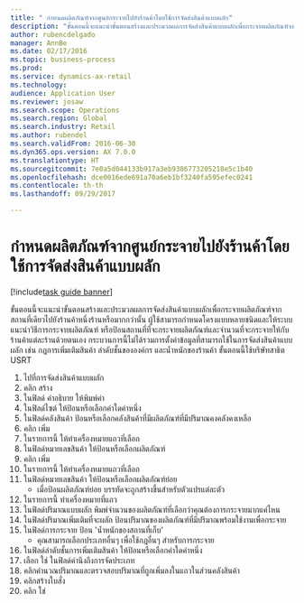 ```yaml
--- 
title: " กำหนดผลิตภัณฑ์จากศูนย์กระจายไปยังร้านค้าโดยใช้การจัดส่งสินค้าแบบผลัก"
description: "ขั้นตอนนี้จะแนะนำขั้นตอนสร้างและประมวลผลการจัดส่งสินค้าแบบผลักเพื่อกระจายผลิตภัณฑ์จากสถานที่เดียวไปยังร้านค้าหนึ่งร้านหรือมากกว่านั้น "
author: rubencdelgado
manager: AnnBe
ms.date: 02/17/2016
ms.topic: business-process
ms.prod: 
ms.service: dynamics-ax-retail
ms.technology: 
audience: Application User
ms.reviewer: josaw
ms.search.scope: Operations
ms.search.region: Global
ms.search.industry: Retail
ms.author: rubendel
ms.search.validFrom: 2016-06-30
ms.dyn365.ops.version: AX 7.0.0
ms.translationtype: HT
ms.sourcegitcommit: 7e0a5d044133b917a3eb9386773205218e5c1b40
ms.openlocfilehash: dce0016ede691a70a6eb1bf3240fa595efec0241
ms.contentlocale: th-th
ms.lasthandoff: 09/29/2017

---
```

# <a name="push-products-from-distribution-center-to-store-using-buyers-push"></a> กำหนดผลิตภัณฑ์จากศูนย์กระจายไปยังร้านค้าโดยใช้การจัดส่งสินค้าแบบผลัก

[!include[task guide banner](../includes/task-guide-banner.md)]

ขั้นตอนนี้จะแนะนำขั้นตอนสร้างและประมวลผลการจัดส่งสินค้าแบบผลักเพื่อกระจายผลิตภัณฑ์จากสถานที่เดียวไปยังร้านค้าหนึ่งร้านหรือมากกว่านั้น  ผู้ใช้สามารถกำหนดโครงแบบหลายชนิดและให้ระบบแนะนำวิธีการกระจายผลิตภัณฑ์ หรือป้อนสถานที่ที่จะกระจายผลิตภัณฑ์และจำนวนที่จะกระจายให้กับร้านค้าแต่ละร้านด้วยตนเอง กระบวนการนี้ไม่ได้รวมการตั้งค่าข้อมูลที่สามารถใช้ในการจัดส่งสินค้าแบบผลัก เช่น กฎการเพิ่มเติมสินค้า ลำดับชั้นขององค์กร และน้ำหนักของร้านค้า ขั้นตอนนี้ใช้บริษัทสาธิต USRT

1. ไปที่การจัดส่งสินค้าแบบผลัก
2. คลิก สร้าง
3. ในฟิลด์ คำอธิบาย ให้พิมพ์ค่า
4. ในฟิลด์ไซต์ ให้ป้อนหรือเลือกค่าใดค่าหนึ่ง
5. ในฟิลด์คลังสินค้า ป้อนหรือเลือกคลังสินค้าที่มีผลิตภัณฑ์ที่มีปริมาณคงคลังคงเหลือ
6. คลิก เพิ่ม
7. ในรายการนี้ ให้ทำเครื่องหมายแถวที่เลือก
8. ในฟิลด์หมายเลขสินค้า ให้ป้อนหรือเลือกผลิตภัณฑ์
9. คลิก เพิ่ม
10. ในรายการนี้ ให้ทำเครื่องหมายแถวที่เลือก
11. ในฟิลด์หมายเลขสินค้า ให้ป้อนหรือเลือกผลิตภัณฑ์ย่อย
    * เมื่อป้อนผลิตภัณฑ์ย่อย บรรทัดจะถูกสร้างขึ้นสำหรับตัวแปรแต่ละตัว  
12. ในรายการนี้ ทำเครื่องหมายที่แถว
13. ในฟิลด์ปริมาณแบบผลัก พิมพ์จำนวนของผลิตภัณฑ์ที่เลือกว่าคุณต้องการกระจายมากแค่ไหน
14. ในฟิลด์ปริมาณเพิ่มเติมที่จะผลัก ป้อนปริมาณของผลิตภัณฑ์ที่มีปริมาณพร้อมใช้งานเพื่อกระจาย
15. ในฟิลด์การกระจาย ป้อน 'น้ำหนักของสถานที่เก็บ'
    * คุณสามารถเลือกประเภทอื่นๆ เพื่อใช้กฎอื่นๆ สำหรับการกระจาย  
16. ในฟิลด์ลำดับชั้นการเพิ่มเติมสินค้า ให้ป้อนหรือเลือกค่าใดค่าหนึ่ง
17. เลือก ใช่ ในฟิลด์คำนึงถึงการจัดประเภท
18. คลิกคำนวณปริมาณและตรวจสอบปริมาณที่ถูกเพิ่มลงในแถวในส่วนคลังสินค้า
19. คลิกสร้างใบสั่ง
20. คลิก ใช่


